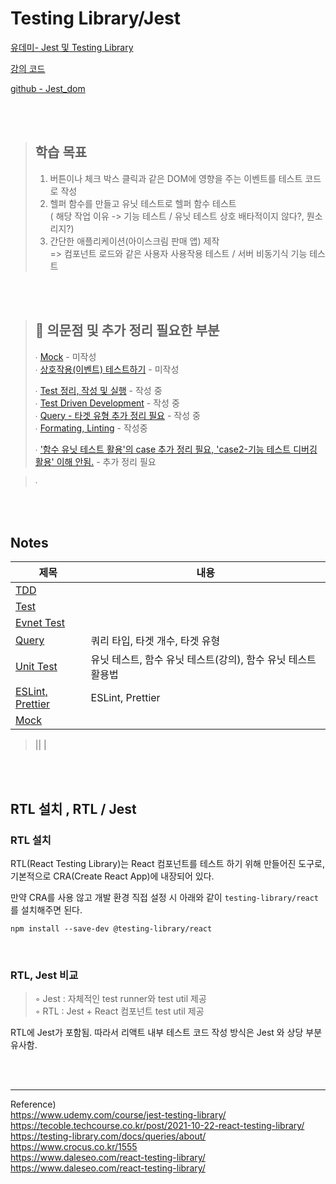 # Testing Library/Jest
[유데미- Jest 및 Testing Library](https://www.udemy.com/course/jest-testing-library/)

[강의 코드](https://github.com/bonnie/udemy-TESTING-LIBRARY)

[github - Jest_dom](https://github.com/testing-library/jest-dom)


<br/>
<br/>

 
> ## 학습 목표
> 1. 버튼이나 체크 박스 클릭과 같은 DOM에 영향을 주는 이벤트를 테스트 코드로 작성
> 2. 헬퍼 함수를 만들고 유닛 테스트로 헬퍼 함수 테스트 <br/>
> ( 해당 작업 이유 -> 기능 테스트 / 유닛 테스트 상호 배타적이지 않다?, 뭔소리지?)
> 3. 간단한 애플리케이션(아이스크림 판매 앱) 제작 <br/>
>  => 컴포넌트 로드와 같은 사용자 사용작용 테스트 / 서버 비동기식 기능 테스트   
> 


<br/>
<br/>


> ## 🧐 의문점 및 추가 정리 필요한 부분
> ∙ [Mock]() - 미작성<br/>
> ∙ [상호작용(이벤트) 테스트하기]() - 미작성<br/>
>
> ∙ [Test 정리, 작성 및 실행](./Notes/Test(23.02.02)t.md) - 작성 중<br/>
> ∙ [Test Driven Development](./Notes/TDD.md) - 작성 중 <br/>
> ∙ [Query - 타겟 유형 추가 정리 필요](./Notes/Query(ß3.01.27).md) - 작성 중<br/>
> ∙ [Formating, Linting]() - 작성중<br/>
>
> ∙ ['함수 유닛 테스트 활용'의 case 추가 정리 필요, 'case2-기능 테스트 디버깅 활용' 이해 안됨.](./Notes/FnUnitTest(23.01.29).md) - 추가 정리 필요<br/>

> ∙ []()<br/>



<br/>
<br/>

## Notes

 

|제목|내용|
|------|---|
|[TDD](./Notes/TDD.md)| |ß
|[Test](./Notes/Test(23.02.02)t.md)| |
|[Evnet Test](./Notes/%EC%9D%B4%EB%B2%A4%ED%8A%B8%ED%85%8C%EC%8A%A4%ED%8A%B8(23.01.31).md)| |
|[Query](./Notes/Query(23.01.27).md)|쿼리 타입, 타겟 개수, 타겟 유형|
|[Unit Test](./Notes/UnitTest(23.02.02).md)|유닛 테스트, 함수 유닛 테스트(강의), 함수 유닛 테스트 활용법|
|[ESLint, Prettier](/Notes/Formating(23.01.30).md)| ESLint, Prettier| 
|[Mock](./Notes/Mock.md)||

> |[]()| |



<br/>
<br/>



## RTL 설치 ,  RTL / Jest

### RTL 설치
RTL(React Testing Library)는 React 컴포넌트를 테스트 하기 위해 만들어진 도구로,
기본적으로 CRA(Create React App)에 내장되어 있다.

만약 CRA를 사용 않고 개발 환경 직접 설정 시 아래와 같이 `testing-library/react`를 설치해주면 된다.

```
npm install --save-dev @testing-library/react
```

<br/>

### RTL, Jest 비교

> ◦ Jest : 자체적인 test runner와 test util 제공<br/>
> ◦ RTL : Jest + React 컴포넌트 test util 제공<br/>

RTL에 Jest가 포함됨.
따라서 리액트 내부 테스트 코드 작성 방식은 Jest 와 상당 부분 유사함.


<br/>
<br/>


------
Reference)<br/>
https://www.udemy.com/course/jest-testing-library/<br/>
https://tecoble.techcourse.co.kr/post/2021-10-22-react-testing-library/<br/>
https://testing-library.com/docs/queries/about/<br/>
https://www.crocus.co.kr/1555<br/>
https://www.daleseo.com/react-testing-library/<br/>
https://www.daleseo.com/react-testing-library/<br/>

